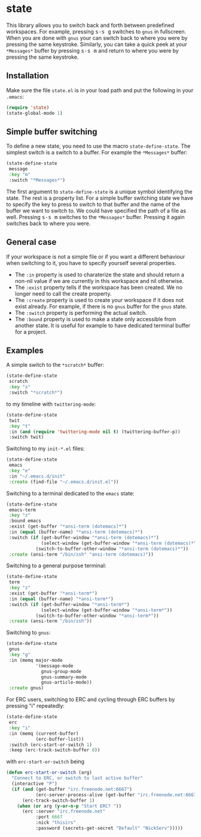 # state

This library allows you to switch back and forth between predefined
workspaces. For example, pressing <kbd>s-s g</kbd> switches to `gnus`
in fullscreen. When you are done with `gnus` your can switch back to
where you were by pressing the same keystroke. Similarly, you can take
a quick peek at your `*Messages*` buffer by pressing <kbd>s-s m</kbd>
and return to where you were by pressing the same keystroke.

## Installation

Make sure the file `state.el` is in your load path and put the
following in your `.emacs`:
```lisp
(require 'state)
(state-global-mode 1)
```

## Simple buffer switching

To define a new state, you need to use the macro `state-define-state`.
The simplest switch is a switch to a buffer. For example the
`*Messages*` buffer:
```lisp
(state-define-state
 message
 :key "m"
 :switch "*Messages*")
```
The first argument to `state-define-state` is a unique symbol
identifying the state. The rest is a property list. For a simple
buffer switching state we have to specify the key to press to switch
to that buffer and the name of the buffer we want to switch to. We
could have specified the path of a file as well. Pressing <kbd>s-s
m</kbd> switches to the `*Messages*` buffer. Pressing it again
switches back to where you were.

## General case

If your workspace is not a simple file or if you want a different
behaviour when switching to it, you have to specify yourself several
properties.
- The `:in` property is used to charaterize the state and
should return a non-nil value if we are currently in this workspace
and nil otherwise.
- The `:exist` property tells if the workspace has been created. We no
  longer need to call the create property.
- The `:create` property is used to create your workspace if it does
  not exist already. For example, if there is no `gnus` buffer for the
  `gnus` state.
- The `:switch` property is performing the actual switch.
- The `:bound` property is used to make a state only accessible from
another state. It is useful for example to have dedicated terminal
buffer for a project.

## Examples

A simple switch to the `*scratch*` buffer:
```lisp
(state-define-state
 scratch
 :key "s"
 :switch "*scratch*")
```
to my timeline with `twittering-mode`:
```lisp
(state-define-state
 twit
 :key "t"
 :in (and (require 'twittering-mode nil t) (twittering-buffer-p))
 :switch twit)
```
Switching to my `init-*.el` files:
```lisp
(state-define-state
 emacs
 :key "e"
 :in "~/.emacs.d/init"
 :create (find-file "~/.emacs.d/init.el"))
```
Switching to a terminal dedicated to the `emacs` state:
```lisp
(state-define-state
 emacs-term
 :key "z"
 :bound emacs
 :exist (get-buffer "*ansi-term (dotemacs)*")
 :in (equal (buffer-name) "*ansi-term (dotemacs)*")
 :switch (if (get-buffer-window "*ansi-term (dotemacs)*")
             (select-window (get-buffer-window "*ansi-term (dotemacs)*"))
           (switch-to-buffer-other-window "*ansi-term (dotemacs)*"))
 :create (ansi-term "/bin/zsh" "ansi-term (dotemacs)"))
```
Switching to a general purpose terminal:
```lisp
(state-define-state
 term
 :key "z"
 :exist (get-buffer "*ansi-term*")
 :in (equal (buffer-name) "*ansi-term*")
 :switch (if (get-buffer-window "*ansi-term*")
             (select-window (get-buffer-window "*ansi-term*"))
           (switch-to-buffer-other-window "*ansi-term*"))
 :create (ansi-term "/bin/zsh"))
```
Switching to `gnus`:
```lisp
(state-define-state
 gnus
 :key "g"
 :in (memq major-mode
           '(message-mode
             gnus-group-mode
             gnus-summary-mode
             gnus-article-mode))
 :create gnus)
```
For ERC users, switching to ERC and cycling through ERC buffers by
pressing "i" repeatedly:
```lisp
(state-define-state
 erc
 :key "i"
 :in (memq (current-buffer)
           (erc-buffer-list))
 :switch (erc-start-or-switch 1)
 :keep (erc-track-switch-buffer 0))
```
with `erc-start-or-switch` being
```lisp
(defun erc-start-or-switch (arg)
  "Connect to ERC, or switch to last active buffer"
  (interactive "P")
  (if (and (get-buffer "irc.freenode.net:6667")
           (erc-server-process-alive (get-buffer "irc.freenode.net:6667")))
      (erc-track-switch-buffer 1)
    (when (or arg (y-or-n-p "Start ERC? "))
      (erc :server "irc.freenode.net"
           :port 6667
           :nick "thisirs"
           :password (secrets-get-secret "Default" "NickServ")))))
```
